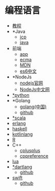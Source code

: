 #   编程语言

-   [教程](https://github.com/tuvtran/project-based-learning)
-   *Java
    -   [jcp](https://jcp.org/en/home/index)
    -   [java](http://www.oracle.com/technetwork/cn/java/index.html)
-   前端
    -   [app](app.md)
    -   [ecma](http://www.ecma-international.org/)
    -   [MDN](https://developer.mozilla.org/zh-CN/)
    -   [es6中文](https://github.com/zhoushengmufc/es6)
-   *NodeJs
    -   [nodejs官网](https://nodejs.org/en/)
    -   [NodeJs中文网](http://nodejs.cn/)
-   [*python](https://www.python.org/)
-   *Golang
    -   [golang(中国)](https://studygolang.com/)
    -   [github](https://github.com/golang)
-   [*scala](https://www.scala-lang.org/)
-   [erlang](http://www.erlang.org/)
-   [haskell](https://www.haskell.org/)
-   [kotlinlang](http://kotlinlang.org/)
-   [R](https://www.r-project.org/)
-   C++
    -   [cplusplus](http://www.cplusplus.com/)
    -   [cppreference](https://en.cppreference.com/w/)
-   [lua](http://www.lua.org/)
-   [*dartlang](https://www.dartlang.org/)
    -   [github](https://github.com/dart-lang)
-   [swift](https://swift.org/)
    -   [github](https://github.com/apple/swift)
